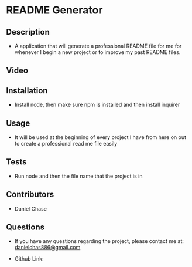 # README Generator

## Description

* A application that will generate a professional README file for me for whenever I begin a new project or to improve my past README files.

## Video



## Installation
* Install node, then make sure npm is installed and then install inquirer

## Usage
* It will be used at the beginning of every project I have from here on out to create a professional read me file easily

## Tests
* Run node and then the file name that the project is in

## Contributors 
* Daniel Chase

## Questions
* If you have any questions regarding the project, please contact me at:  danielchas886@gmail.com

* Github Link:
